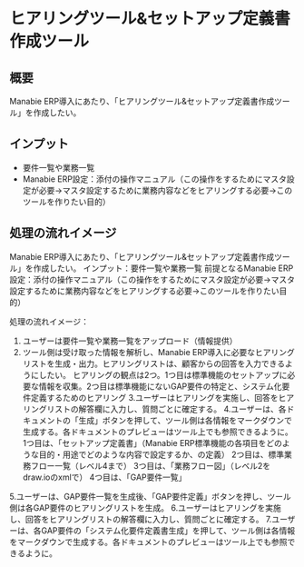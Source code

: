 # ヒアリングツール&セットアップ定義書作成ツール
## 概要
Manabie ERP導入にあたり、「ヒアリングツール&セットアップ定義書作成ツール」を作成したい。

## インプット
- 要件一覧や業務一覧
- Manabie ERP設定：添付の操作マニュアル（この操作をするためにマスタ設定が必要→マスタ設定するために業務内容などをヒアリングする必要→このツールを作りたい目的）

## 処理の流れイメージ 
Manabie ERP導入にあたり、「ヒアリングツール&セットアップ定義書作成ツール」を作成したい。
インプット：要件一覧や業務一覧
前提となるManabie ERP設定：添付の操作マニュアル（この操作をするためにマスタ設定が必要→マスタ設定するために業務内容などをヒアリングする必要→このツールを作りたい目的）

処理の流れイメージ：
1. ユーザーは要件一覧や業務一覧をアップロード（情報提供）
2. ツール側は受け取った情報を解析し、Manabie ERP導入に必要なヒアリングリストを生成・出力。ヒアリングリストは、顧客からの回答を入力できるようにしたい。
ヒアリングの観点は2つ。1つ目は標準機能のセットアップに必要な情報を収集。2つ目は標準機能にないGAP要件の特定と、システム化要件定義するためのヒアリング
3.ユーザーはヒアリングを実施し、回答をヒアリングリストの解答欄に入力し、質問ごとに確定する。
4.ユーザーは、各ドキュメントの「生成」ボタンを押して、ツール側は各情報をマークダウンで生成する。各ドキュメントのプレビューはツール上でも参照できるように。
1つ目は、「セットアップ定義書」（Manabie ERP標準機能の各項目をどのような目的・用途でどのような内容で設定するか、の定義）
2つ目は、標準業務フロー一覧（レベル4まで）
3つ目は、「業務フロー図」（レベル2をdraw.ioのxmlで）
4つ目は、「GAP要件一覧」

5.ユーザーは、GAP要件一覧を生成後、「GAP要件定義」ボタンを押し、ツール側は各GAP要件のヒアリングリストを生成。
6.ユーザーはヒアリングを実施し、回答をヒアリングリストの解答欄に入力し、質問ごとに確定する。
7.ユーザーは、各GAP要件の「システム化要件定義書生成」を押して、ツール側は各情報をマークダウンで生成する。各ドキュメントのプレビューはツール上でも参照できるように。